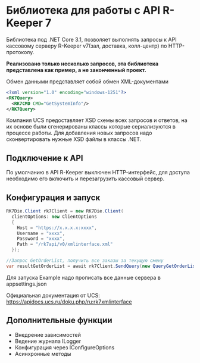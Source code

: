# Библиотека для работы с API R-Keeper 7

Библиотека под .NET Core 3.1, позволяет выполнять запросы к API кассовому серверу R-Keeper v7(зал, доставка, колл-центр) по HTTP-протоколу. 

**Реализовано только несколько запросов, эта библиотека представлена как пример, а не законченный проект.**

Обмен данными представляет собой обмен XML-документами

```xml
<?xml version="1.0" encoding="windows-1251"?>
<RK7Query>
  <RK7CMD CMD="GetSystemInfo"/>
</RK7Query>
```

Компания UCS предоставляет XSD схемы всех запросов и ответов, на их основе были сгенерированы классы которые сериализуются в процессе работы. Для добавления новых запросов надо сконвертировать нужные XSD файлы в классы .NET.

## Подключение к  API
По умолчанию в API R-Keeper выключен HTTP-интерфейс, для доступа необходимо его включить и перезагрузить кассовый сервер. 

## Конфигурация и запуск

```c#
RK7Die.Client rk7Client = new RK7Die.Client(
  clientOptions: new ClientOptions
  {
    Host = "https://x.x.x.x:xxxx",
    Username = "xxxx",
    Password = "xxxx",
    Path = "/rk7api/v0/xmlinterface.xml"
  });

//Запрос GetOrderList, получить все заказы за текущую смену
var resultGetOrderList = await rk7Client.SendQuery(new QueryGetOrderList(), typeof(ResultGetOrderList));
```
Для запуска Example надо прописать все данные сервера в appsettings.json

Официальная документация от UCS: https://apidocs.ucs.ru/doku.php/ru:rk7xmlinterface

## Дополнительные функции 

* Внедрение зависимостей
* Ведение журнала ILogger
* Конфигурация через IConfigureOptions<TOptions>
* Асинхронные методы

